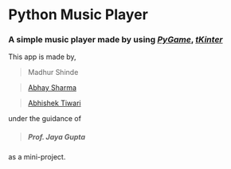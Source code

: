 #  Python Music Player
### A simple music player made by using *[PyGame](https://realpython.com/pygame-a-primer/)*, *[tKinter](https://docs.python.org/3/library/tkinter.html)*

This app is made by,
>Madhur Shinde

>[Abhay Sharma](https://github.com/abhay9819)

>[Abhishek Tiwari](https://github.com/itssabhishek)

under the guidance of
>##### Prof. Jaya Gupta
as a mini-project.

